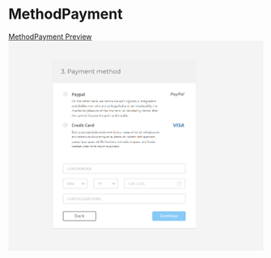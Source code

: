 # MethodPayment
[MethodPayment Preview](https://pedantic-edison-0005bd.netlify.app/)
![Preview Page](prev.png)

